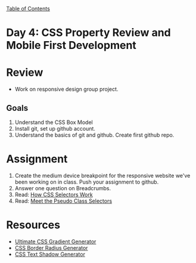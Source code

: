 [Table of Contents](/README.md)

# Day 4: CSS Property Review and Mobile First Development

# Review
- Work on responsive design group project.

## Goals
1. Understand the CSS Box Model
2. Install git, set up github account.
3. Understand the basics of git and github. Create first github repo.

# Assignment
1. Create the medium device breakpoint for the responsive website we've been working on in class. Push your assignment to github.
2. Answer one question on Breadcrumbs.
2. Read: [How CSS Selectors Work](http://css-tricks.com/how-css-selectors-work/)
3. Read: [Meet the Pseudo Class Selectors](http://css-tricks.com/pseudo-class-selectors/)

# Resources
* [Ultimate CSS Gradient Generator](http://css-tricks.com/pseudo-class-selectors)
* [CSS Border Radius Generator](http://border-radius.com/)
* [CSS Text Shadow Generator](http://css3gen.com/text-shadow/)